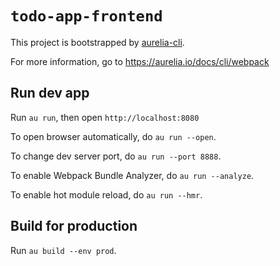 # `todo-app-frontend`

This project is bootstrapped by [aurelia-cli](https://github.com/aurelia/cli).

For more information, go to https://aurelia.io/docs/cli/webpack

## Run dev app

Run `au run`, then open `http://localhost:8080`

To open browser automatically, do `au run --open`.

To change dev server port, do `au run --port 8888`.

To enable Webpack Bundle Analyzer, do `au run --analyze`.

To enable hot module reload, do `au run --hmr`.

## Build for production

Run `au build --env prod`.

